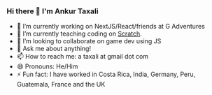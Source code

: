 ### Hi there 👋 I'm Ankur Taxali

- 🔭 I’m currently working on NextJS/React/friends at G Adventures
- 🌱 I’m currently teaching coding on [Scratch](https://scratch.mit.edu/users/YA_Scratch/).
- 👯 I’m looking to collaborate on game dev using JS
- 💬 Ask me about anything!
- 📫 How to reach me: a taxali at gmail dot com
- 😄 Pronouns: He/Him
- ⚡ Fun fact: I have worked in Costa Rica, India, Germany, Peru, Guatemala, France and the UK

